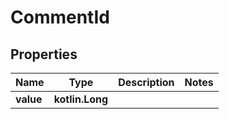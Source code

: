 
# CommentId

## Properties
Name | Type | Description | Notes
------------ | ------------- | ------------- | -------------
**value** | **kotlin.Long** |  | 



